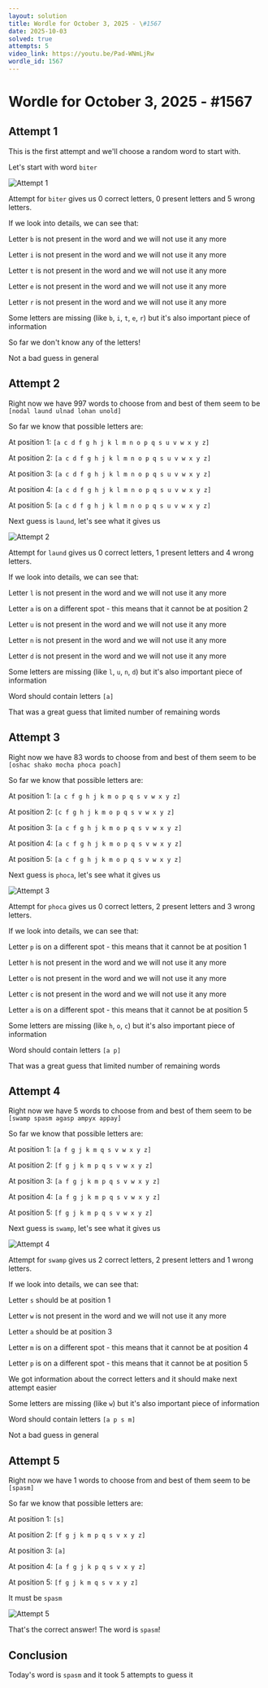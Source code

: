 ```yaml
---
layout: solution
title: Wordle for October 3, 2025 - \#1567
date: 2025-10-03
solved: true
attempts: 5
video_link: https://youtu.be/Pad-WNmLjRw
wordle_id: 1567
---
```


# Wordle for October 3, 2025 - \#1567

## Attempt 1

This is the first attempt and we'll choose a random word to start with.

Let's start with word `biter`

![Attempt 1](2025-10-03/attempt-1.png)

Attempt for `biter` gives us 0 correct letters, 0 present letters and 5 wrong letters.

If we look into details, we can see that:

Letter `b` is not present in the word and we will not use it any more

Letter `i` is not present in the word and we will not use it any more

Letter `t` is not present in the word and we will not use it any more

Letter `e` is not present in the word and we will not use it any more

Letter `r` is not present in the word and we will not use it any more

Some letters are missing (like `b`, `i`, `t`, `e`, `r`) but it's also important piece of information

So far we don't know any of the letters!

Not a bad guess in general



## Attempt 2

Right now we have 997 words to choose from and best of them seem to be `[nodal laund ulnad lohan unold]`

So far we know that possible letters are:

At position 1: `[a c d f g h j k l m n o p q s u v w x y z]`

At position 2: `[a c d f g h j k l m n o p q s u v w x y z]`

At position 3: `[a c d f g h j k l m n o p q s u v w x y z]`

At position 4: `[a c d f g h j k l m n o p q s u v w x y z]`

At position 5: `[a c d f g h j k l m n o p q s u v w x y z]`

Next guess is `laund`, let's see what it gives us

![Attempt 2](2025-10-03/attempt-2.png)

Attempt for `laund` gives us 0 correct letters, 1 present letters and 4 wrong letters.

If we look into details, we can see that:

Letter `l` is not present in the word and we will not use it any more

Letter `a` is on a different spot - this means that it cannot be at position 2

Letter `u` is not present in the word and we will not use it any more

Letter `n` is not present in the word and we will not use it any more

Letter `d` is not present in the word and we will not use it any more

Some letters are missing (like `l`, `u`, `n`, `d`) but it's also important piece of information

Word should contain letters `[a]`

That was a great guess that limited number of remaining words



## Attempt 3

Right now we have 83 words to choose from and best of them seem to be `[oshac shako mocha phoca poach]`

So far we know that possible letters are:

At position 1: `[a c f g h j k m o p q s v w x y z]`

At position 2: `[c f g h j k m o p q s v w x y z]`

At position 3: `[a c f g h j k m o p q s v w x y z]`

At position 4: `[a c f g h j k m o p q s v w x y z]`

At position 5: `[a c f g h j k m o p q s v w x y z]`

Next guess is `phoca`, let's see what it gives us

![Attempt 3](2025-10-03/attempt-3.png)

Attempt for `phoca` gives us 0 correct letters, 2 present letters and 3 wrong letters.

If we look into details, we can see that:

Letter `p` is on a different spot - this means that it cannot be at position 1

Letter `h` is not present in the word and we will not use it any more

Letter `o` is not present in the word and we will not use it any more

Letter `c` is not present in the word and we will not use it any more

Letter `a` is on a different spot - this means that it cannot be at position 5

Some letters are missing (like `h`, `o`, `c`) but it's also important piece of information

Word should contain letters `[a p]`

That was a great guess that limited number of remaining words



## Attempt 4

Right now we have 5 words to choose from and best of them seem to be `[swamp spasm agasp ampyx appay]`

So far we know that possible letters are:

At position 1: `[a f g j k m q s v w x y z]`

At position 2: `[f g j k m p q s v w x y z]`

At position 3: `[a f g j k m p q s v w x y z]`

At position 4: `[a f g j k m p q s v w x y z]`

At position 5: `[f g j k m p q s v w x y z]`

Next guess is `swamp`, let's see what it gives us

![Attempt 4](2025-10-03/attempt-4.png)

Attempt for `swamp` gives us 2 correct letters, 2 present letters and 1 wrong letters.

If we look into details, we can see that:

Letter `s` should be at position 1

Letter `w` is not present in the word and we will not use it any more

Letter `a` should be at position 3

Letter `m` is on a different spot - this means that it cannot be at position 4

Letter `p` is on a different spot - this means that it cannot be at position 5

We got information about the correct letters and it should make next attempt easier

Some letters are missing (like `w`) but it's also important piece of information

Word should contain letters `[a p s m]`

Not a bad guess in general



## Attempt 5

Right now we have 1 words to choose from and best of them seem to be `[spasm]`

So far we know that possible letters are:

At position 1: `[s]`

At position 2: `[f g j k m p q s v x y z]`

At position 3: `[a]`

At position 4: `[a f g j k p q s v x y z]`

At position 5: `[f g j k m q s v x y z]`

It must be `spasm`

![Attempt 5](2025-10-03/attempt-5.png)

That's the correct answer! The word is `spasm`!

## Conclusion

Today's word is `spasm` and it took 5 attempts to guess it

